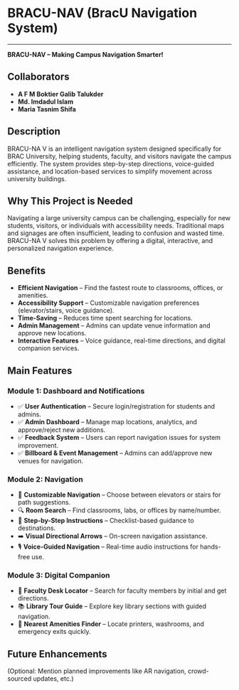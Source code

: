 # BRACU-NAV (BracU Navigation System)

---
**BRACU-NAV – Making Campus Navigation Smarter!** 

## Collaborators
- **A F M Boktier Galib Talukder**  
- **Md. Imdadul Islam**  
- **Maria Tasnim Shifa**  

## Description
BRACU-NA V is an intelligent navigation system designed specifically for BRAC University, helping students, faculty, and visitors navigate the campus efficiently. The system provides step-by-step directions, voice-guided assistance, and location-based services to simplify movement across university buildings.

## Why This Project is Needed
Navigating a large university campus can be challenging, especially for new students, visitors, or individuals with accessibility needs. Traditional maps and signages are often insufficient, leading to confusion and wasted time. BRACU-NA V solves this problem by offering a digital, interactive, and personalized navigation experience.

## Benefits
- **Efficient Navigation** – Find the fastest route to classrooms, offices, or amenities.  
- **Accessibility Support** – Customizable navigation preferences (elevator/stairs, voice guidance).  
- **Time-Saving** – Reduces time spent searching for locations.  
- **Admin Management** – Admins can update venue information and approve new locations.  
- **Interactive Features** – Voice guidance, real-time directions, and digital companion services.  

## Main Features

### Module 1: Dashboard and Notifications
- ✅ **User Authentication** – Secure login/registration for students and admins.  
- ✅ **Admin Dashboard** – Manage map locations, analytics, and approve/reject new additions. 
- ✅ **Feedback System** – Users can report navigation issues for system improvement.  
- ✅ **Billboard & Event Management** – Admins can add/approve new venues for navigation.  

### Module 2: Navigation
- 🚀 **Customizable Navigation** – Choose between elevators or stairs for path suggestions.  
- 🔍 **Room Search** – Find classrooms, labs, or offices by name/number.  
- 📜 **Step-by-Step Instructions** – Checklist-based guidance to destinations.  
- ➡️ **Visual Directional Arrows** – On-screen navigation assistance.  
- 🎙️ **Voice-Guided Navigation** – Real-time audio instructions for hands-free use.  

### Module 3: Digital Companion
- 🏫 **Faculty Desk Locator** – Search for faculty members by initial and get directions.  
- 📚 **Library Tour Guide** – Explore key library sections with guided navigation.  
- 🚻 **Nearest Amenities Finder** – Locate printers, washrooms, and emergency exits quickly.  


## Future Enhancements
(Optional: Mention planned improvements like AR navigation, crowd-sourced updates, etc.)

 